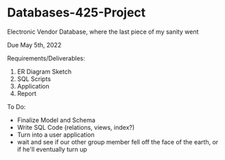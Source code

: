 # Databases-425-Project
Electronic Vendor Database, where the last piece of my sanity went

Due May 5th, 2022

Requirements/Deliverables: 

1. ER Diagram Sketch 
2. SQL Scripts
3. Application 
4. Report 

To Do: 

- Finalize Model and Schema
- Write SQL Code (relations, views, index?)
- Turn into a user application 
- wait and see if our other group member fell off the face of the earth, or if he'll eventually turn up
